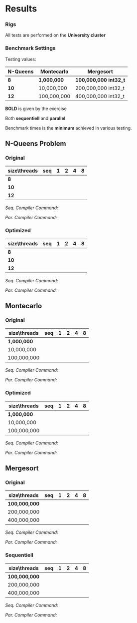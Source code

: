 # Results

### Rigs
All tests are performed on the **University cluster**

### Benchmark Settings

Testing values:

| N-Queens | Montecarlo | Mergesort |
|----------|------------|-----------|
| **8**       | **1,000,000**   | **100,000,000 int32_t**  |
| **10**       | 10,000,000    | 200,000,000 int32_t    |
| **12**       | 100,000,000    | 400,000,000 int32_t      |

**BOLD** is given by the exercise

Both **sequentiell** and **parallel**

Benchmark times is the **minimum** achieved in various testing.

## N-Queens Problem

### Original

| size\threads | seq | 1 | 2 | 4 | 8 |
|------|-------|--------|--------|--------|--------|
| **8**   | | | | | |
| **10**   | | | | | |
| **12**   | | | | | |

_Seq. Compiler Command:_

_Par. Compiler Command:_

### Optimized

| size\threads | seq | 1 | 2 | 4 | 8 |
|------|-------|--------|--------|--------|--------|
| **8**   | | | | | |
| **10**   | | | | | |
| **12**   | | | | | |

_Seq. Compiler Command:_

_Par. Compiler Command:_

## Montecarlo

### Original

| size\threads | seq | 1 | 2 | 4 | 8 |
|------|-------|--------|--------|--------|--------|
| **1,000,000**   | | | | | |
| 10,000,000   | | | | | |
| 100,000,000   | | | | | |

_Seq. Compiler Command:_

_Par. Compiler Command:_

### Optimized

| size\threads | seq | 1 | 2 | 4 | 8 |
|------|-------|--------|--------|--------|--------|
| **1,000,000**   | | | | | |
| 10,000,000   | | | | | |
| 100,000,000   | | | | | |

_Seq. Compiler Command:_

_Par. Compiler Command:_

## Mergesort

### Original

| size\threads | seq | 1 | 2 | 4 | 8 |
|------|-------|--------|--------|--------|--------|
| **100,000,000**   | | | | | |
| 200,000,000   | | | | | |
| 400,000,000   | | | | | |

_Seq. Compiler Command:_

_Par. Compiler Command:_

### Sequentiell

| size\threads | seq | 1 | 2 | 4 | 8 |
|------|-------|--------|--------|--------|--------|
| **100,000,000**   | | | | | |
| 200,000,000   | | | | | |
| 400,000,000   | | | | | |

_Seq. Compiler Command:_

_Par. Compiler Command:_
